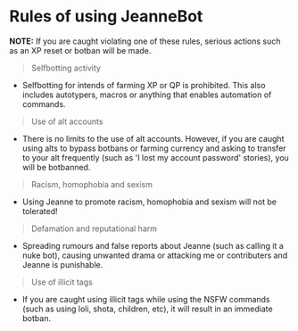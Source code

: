 # Rules of using JeanneBot

**NOTE:** If you are caught violating one of these rules, serious actions such as an XP reset or botban will be made.

> Selfbotting activity

* Selfbotting for intends of farming XP or QP is prohibited. This also includes autotypers, macros or anything that enables automation of commands.

> Use of alt accounts

* There is no limits to the use of alt accounts. However, if you are caught using alts to bypass botbans or farming currency and asking to transfer to your alt frequently (such as 'I lost my account password' stories), you will be botbanned.

> Racism, homophobia and sexism

* Using Jeanne to promote racism, homophobia and sexism will not be tolerated!

> Defamation and reputational harm

* Spreading rumours and false reports about Jeanne (such as calling it a nuke bot), causing unwanted drama or attacking me or contributers and Jeanne is punishable.

> Use of illicit tags

* If you are caught using illicit tags while using the NSFW commands (such as using loli, shota, children, etc), it will result in an immediate botban.
